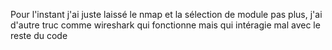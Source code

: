 Pour l'instant j'ai juste laissé le nmap et la sélection de module pas plus, j'ai d'autre truc comme wireshark qui fonctionne mais qui intéragie mal avec le reste du code

